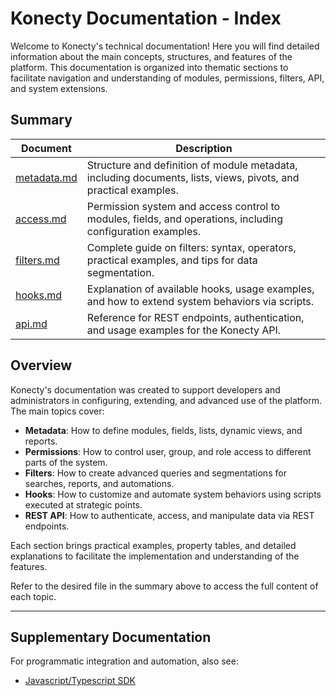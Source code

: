# Konecty Documentation - Index

Welcome to Konecty's technical documentation! Here you will find detailed information about the main concepts, structures, and features of the platform. This documentation is organized into thematic sections to facilitate navigation and understanding of modules, permissions, filters, API, and system extensions.

## Summary

| Document         | Description                                                                                         |
|-------------------|--------------------------------------------------------------------------------------------------|
| [metadata.md](./metadata.md) | Structure and definition of module metadata, including documents, lists, views, pivots, and practical examples. |
| [access.md](./access.md)     | Permission system and access control to modules, fields, and operations, including configuration examples.      |
| [filters.md](./filters.md)   | Complete guide on filters: syntax, operators, practical examples, and tips for data segmentation.            |
| [hooks.md](./hooks.md)       | Explanation of available hooks, usage examples, and how to extend system behaviors via scripts.           |
| [api.md](./api.md)           | Reference for REST endpoints, authentication, and usage examples for the Konecty API.                      |

## Overview

Konecty's documentation was created to support developers and administrators in configuring, extending, and advanced use of the platform. The main topics cover:

- **Metadata**: How to define modules, fields, lists, dynamic views, and reports.
- **Permissions**: How to control user, group, and role access to different parts of the system.
- **Filters**: How to create advanced queries and segmentations for searches, reports, and automations.
- **Hooks**: How to customize and automate system behaviors using scripts executed at strategic points.
- **REST API**: How to authenticate, access, and manipulate data via REST endpoints.

Each section brings practical examples, property tables, and detailed explanations to facilitate the implementation and understanding of the features.

Refer to the desired file in the summary above to access the full content of each topic.

---

## Supplementary Documentation

For programmatic integration and automation, also see:
- [Javascript/Typescript SDK](./sdk_javascript.md) 